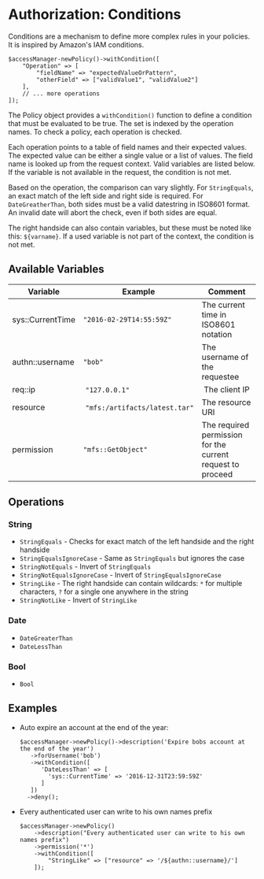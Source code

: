 # Authorization: Conditions

Conditions are a mechanism to define more complex rules in your policies. It is inspired by Amazon's IAM conditions.

```
$accessManager-newPolicy()->withCondition([
	"Operation" => [
		"fieldName" => "expectedValueOrPattern",
		"otherField" => ["validValue1", "validValue2"]
	],
	// ... more operations
]);

```

The Policy object provides a `withCondition()` function to define a condition that must be evaluated to be true. The set is indexed by the operation names. To check a policy, each operation is checked.

Each operation points to a table of field names and their expected values. The expected value can be either a single value or a list of values. The field name is looked up from the request context. Valid variables are listed below. If the variable is not available in the request, the condition is not met.

Based on the operation, the comparison can vary slightly. For `StringEquals`, an exact match of the left side and right side is required. For `DateGreatherThan`, both sides must be a valid datestring in ISO8601 format. An invalid date will abort the check, even if both sides are equal.

The right handside can also contain variables, but these must be noted like this: `${varname}`. If a used variable is not part of the context, the condition is not met.

## Available Variables

Variable         | Example | Comment
---------------- | ------- | -----------------------------
sys::CurrentTime | `"2016-02-29T14:55:59Z"` | The current time in ISO8601 notation
authn::username  | `"bob"`                   | The username of the requestee
req::ip          | `"127.0.0.1"`             | The client IP
resource         | `"mfs:/artifacts/latest.tar"` | The resource URI
permission       | `"mfs::GetObject"`            | The required permission for the current request to proceed

## Operations

### String

* `StringEquals` - Checks for exact match of the left handside and the right handside
* `StringEqualsIgnoreCase` - Same as `StringEquals` but ignores the case
* `StringNotEquals` - Invert of `StringEquals`
* `StringNotEqualsIgnoreCase` - Invert of `StringEqualsIgnoreCase` 
* `StringLike` - The right handside can contain wildcards: `*` for multiple characters, `?` for a single one anywhere in the string
* `StringNotLike` - Invert of `StringLike`

### Date

* `DateGreaterThan`
* `DateLessThan`

### Bool

* `Bool` 

## Examples

* Auto expire an account at the end of the year:

    ```
    $accessManager->newPolicy()->description('Expire bobs account at the end of the year')
	   ->forUsername('bob')
	   ->withCondition([
		  'DateLessThan' => [
			'sys::CurrentTime' => '2016-12-31T23:59:59Z'
		  ]
	   ])
      ->deny();
    ```

* Every authenticated user can write to his own names prefix

	```
	$accessManager->newPolicy()
		->description("Every authenticated user can write to his own names prefix")
		->permission('*')
		->withCondition([
			"StringLike" => ["resource" => '/${authn::username}/']
		]);
	```
